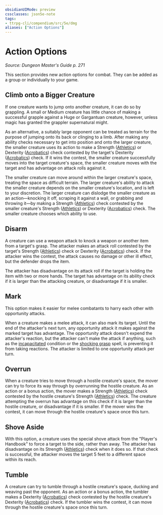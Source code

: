 ```yaml
---
obsidianUIMode: preview
cssclasses: json5e-note
tags:
- ttrpg-cli/compendium/src/5e/dmg
aliases: ["Action Options"]
---
```

# Action Options
*Source: Dungeon Master's Guide p. 271* 

This section provides new action options for combat. They can be added as a group or individually to your game.

## Climb onto a Bigger Creature

If one creature wants to jump onto another creature, it can do so by grappling. A small or Medium creature has little chance of making a successful grapple against a Huge or Gargantuan creature, however, unless magic has granted the grappler supernatural might.

As an alternative, a suitably large opponent can be treated as terrain for the purpose of jumping onto its back or clinging to a limb. After making any ability checks necessary to get into position and onto the larger creature, the smaller creature uses its action to make a Strength ([Athletics](Misc%20Files/CLI/rules/skills.md#Athletics)) or Dexterity ([Acrobatics](Misc%20Files/CLI/rules/skills.md#Acrobatics)) check contested by the target's Dexterity ([Acrobatics](Misc%20Files/CLI/rules/skills.md#Acrobatics)) check. If it wins the contest, the smaller creature successfully moves into the target creature's space, the smaller creature moves with the target and has advantage on attack rolls against it.

The smaller creature can move around within the larger creature's space, treating the space as difficult terrain. The larger creature's ability to attack the smaller creature depends on the smaller creature's location, and is left to your discretion. The larger creature can dislodge the smaller creature as an action—knocking it off, scraping it against a wall, or grabbing and throwing it—by making a Strength ([Athletics](Misc%20Files/CLI/rules/skills.md#Athletics)) check contested by the smaller creature's Strength ([Athletics](Misc%20Files/CLI/rules/skills.md#Athletics)) or Dexterity ([Acrobatics](Misc%20Files/CLI/rules/skills.md#Acrobatics)) check. The smaller creature chooses which ability to use.

## Disarm

A creature can use a weapon attack to knock a weapon or another item from a target's grasp. The attacker makes an attack roll contested by the target's Strength ([Athletics](Misc%20Files/CLI/rules/skills.md#Athletics)) check or Dexterity ([Acrobatics](Misc%20Files/CLI/rules/skills.md#Acrobatics)) check. If the attacker wins the contest, the attack causes no damage or other ill effect, but the defender drops the item.

The attacker has disadvantage on its attack roll if the target is holding the item with two or more hands. The target has advantage on its ability check if it is larger than the attacking creature, or disadvantage if it is smaller.

## Mark

This option makes it easier for melee combatants to harry each other with opportunity attacks.

When a creature makes a melee attack, it can also mark its target. Until the end of the attacker's next turn, any opportunity attack it makes against the marked target has advantage. The opportunity attack doesn't expend the attacker's reaction, but the attacker can't make the attack if anything, such as the [incapacitated](Misc%20Files/CLI/rules/conditions.md#Incapacitated) condition or the [shocking grasp](Misc%20Files/CLI/compendium/spells/shocking-grasp-xphb.md) spell, is preventing it from taking reactions. The attacker is limited to one opportunity attack per turn.

## Overrun

When a creature tries to move through a hostile creature's space, the mover can try to force its way through by overrunning the hostile creature. As an action or a bonus action, the mover makes a Strength ([Athletics](Misc%20Files/CLI/rules/skills.md#Athletics)) check contested by the hostile creature's Strength ([Athletics](Misc%20Files/CLI/rules/skills.md#Athletics)) check. The creature attempting the overrun has advantage on this check if it is larger than the hostile creature, or disadvantage if it is smaller. If the mover wins the contest, it can move through the hostile creature's space once this turn.

## Shove Aside

With this option, a creature uses the special <span title="Player's Handbook">shove</span> attack from the "Player's Handbook" to force a target to the side, rather than away. The attacker has disadvantage on its Strength ([Athletics](Misc%20Files/CLI/rules/skills.md#Athletics)) check when it does so. If that check is successful, the attacker moves the target 5 feet to a different space within its reach.

## Tumble

A creature can try to tumble through a hostile creature's space, ducking and weaving past the opponent. As an action or a bonus action, the tumbler makes a Dexterity ([Acrobatics](Misc%20Files/CLI/rules/skills.md#Acrobatics)) check contested by the hostile creature's Dexterity ([Acrobatics](Misc%20Files/CLI/rules/skills.md#Acrobatics)) check. If the tumbler wins the contest, it can move through the hostile creature's space once this turn.